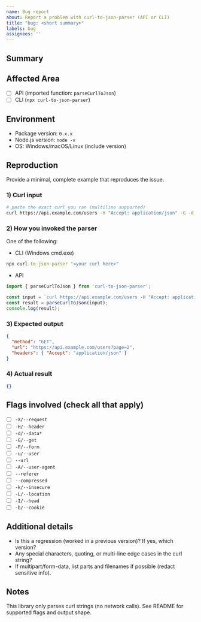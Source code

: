 ```yaml
---
name: Bug report
about: Report a problem with curl-to-json-parser (API or CLI)
title: "bug: <short summary>"
labels: bug
assignees: ''
---
```


## Summary

<!-- A clear and concise description of the bug. What went wrong? What did you expect instead? -->

## Affected Area

- [ ] API (imported function: `parseCurlToJson`)
- [ ] CLI (`npx curl-to-json-parser`)

## Environment

- Package version: `0.x.x`
- Node.js version: `node -v`
- OS: Windows/macOS/Linux (include version)

## Reproduction

Provide a minimal, complete example that reproduces the issue.

### 1) Curl input

```bash
# paste the exact curl you ran (multiline supported)
curl https://api.example.com/users -H "Accept: application/json" -G -d "page=2"
```

### 2) How you invoked the parser

One of the following:

- CLI (Windows cmd.exe)

```cmd
npx curl-to-json-parser "<your curl here>"
```

- API

```ts
import { parseCurlToJson } from 'curl-to-json-parser';

const input = `curl https://api.example.com/users -H "Accept: application/json" -G -d "page=2"`;
const result = parseCurlToJson(input);
console.log(result);
```

### 3) Expected output

```json
{
  "method": "GET",
  "url": "https://api.example.com/users?page=2",
  "headers": { "Accept": "application/json" }
}
```

### 4) Actual result

<!-- Paste the actual JSON output or error/stack trace -->

```json
{}
```

## Flags involved (check all that apply)

- [ ] `-X/--request`
- [ ] `-H/--header`
- [ ] `-d/--data*`
- [ ] `-G/--get`
- [ ] `-F/--form`
- [ ] `-u/--user`
- [ ] `--url`
- [ ] `-A/--user-agent`
- [ ] `--referer`
- [ ] `--compressed`
- [ ] `-k/--insecure`
- [ ] `-L/--location`
- [ ] `-I/--head`
- [ ] `-b/--cookie`

## Additional details

- Is this a regression (worked in a previous version)? If yes, which version?
- Any special characters, quoting, or multi-line edge cases in the curl string?
- If multipart/form-data, list parts and filenames if possible (redact sensitive info).

## Notes

This library only parses curl strings (no network calls). See README for supported flags and output shape.
